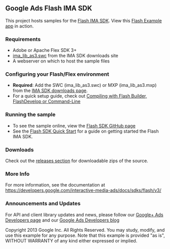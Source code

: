 Google Ads Flash IMA SDK
------------------------

This project hosts samples for the [Flash IMA SDK](https://developers.google.com/interactive-media-ads/docs/sdks/flash/v3/). View this [Flash Example app](http://googleads.github.io/googleads-ima-flash) in action.

### Requirements
  * Adobe or Apache Flex SDK 3+
  * [ima_lib_as3.swc](https://developers.google.com/interactive-media-ads/downloads) from the IMA SDK downloads site
  * A webserver on which to host the sample files

### Configuring your Flash/Flex environment
  * **Required**: Add the SWC (ima_lib_as3.swc) or MXP (ima_lib_as3.mxp) from the [IMA SDK downloads page](https://developers.google.com/interactive-media-ads/downloads).
  * For a quick setup guide, check out [Compiling with Flash Builder, FlashDevelop or Command-Line](https://github.com/googleads/googleads-ima-flash/wiki/Compiling-with-Flash-Builder,-FlashDevelop-or-Command-Line)

### Running the sample
  * To see the sample online, view the [Flash SDK GitHub page](http://googleads.github.io/googleads-ima-flash)
  * See the [Flash SDK Quick Start](https://developers.google.com/interactive-media-ads/docs/sdks/flash/v3/quickstart) for a guide on getting started the Flash IMA SDK.

### Downloads
Check out the [releases section](https://github.com/googleads/googleads-ima-flash/releases) for downloadable zips of the source.

### More Info
For more information, see the documentation at https://developers.google.com/interactive-media-ads/docs/sdks/flash/v3/

### Announcements and Updates
For API and client library updates and news, please follow our [Google+ Ads Developers page](https://plus.google.com/+GoogleAdsDevelopers/posts) and our [Google Ads Developers blog](http://googleadsdeveloper.blogspot.com/)

Copyright 2013 Google Inc. All Rights Reserved.
You may study, modify, and use this example for any purpose.
Note that this example is provided "as is", WITHOUT WARRANTY of any kind either expressed or implied.
